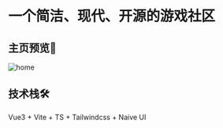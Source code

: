 # 一个简洁、现代、开源的游戏社区

## 主页预览👀

![home](http://124.220.47.26:7777/images/home.png)



## 技术栈🛠

Vue3 + Vite + TS + Tailwindcss + Naive UI
